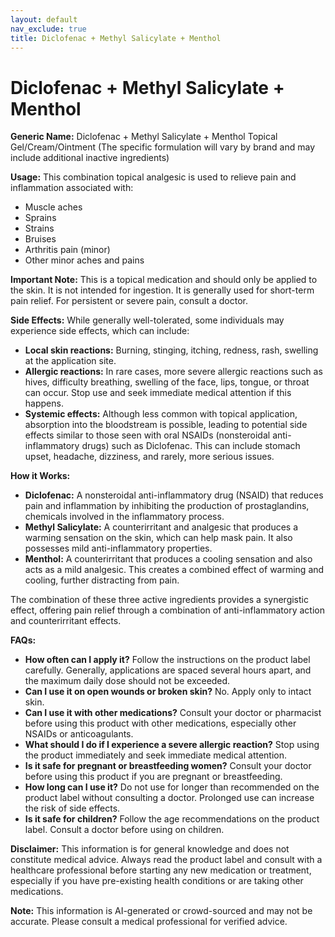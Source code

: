 ```yaml
---
layout: default
nav_exclude: true
title: Diclofenac + Methyl Salicylate + Menthol
---
```


# Diclofenac + Methyl Salicylate + Menthol

**Generic Name:** Diclofenac + Methyl Salicylate + Menthol Topical Gel/Cream/Ointment (The specific formulation will vary by brand and may include additional inactive ingredients)

**Usage:** This combination topical analgesic is used to relieve pain and inflammation associated with:

* Muscle aches
* Sprains
* Strains
* Bruises
* Arthritis pain (minor)
* Other minor aches and pains

**Important Note:** This is a topical medication and should only be applied to the skin. It is not intended for ingestion.  It is generally used for short-term pain relief.  For persistent or severe pain, consult a doctor.


**Side Effects:** While generally well-tolerated, some individuals may experience side effects, which can include:

* **Local skin reactions:**  Burning, stinging, itching, redness, rash, swelling at the application site.
* **Allergic reactions:**  In rare cases, more severe allergic reactions such as hives, difficulty breathing, swelling of the face, lips, tongue, or throat can occur.  Stop use and seek immediate medical attention if this happens.
* **Systemic effects:** Although less common with topical application, absorption into the bloodstream is possible, leading to potential side effects similar to those seen with oral NSAIDs (nonsteroidal anti-inflammatory drugs) such as Diclofenac. This can include stomach upset, headache, dizziness, and rarely, more serious issues.

**How it Works:**

* **Diclofenac:**  A nonsteroidal anti-inflammatory drug (NSAID) that reduces pain and inflammation by inhibiting the production of prostaglandins, chemicals involved in the inflammatory process.
* **Methyl Salicylate:** A counterirritant and analgesic that produces a warming sensation on the skin, which can help mask pain.  It also possesses mild anti-inflammatory properties.
* **Menthol:**  A counterirritant that produces a cooling sensation and also acts as a mild analgesic.  This creates a combined effect of warming and cooling, further distracting from pain.

The combination of these three active ingredients provides a synergistic effect, offering pain relief through a combination of anti-inflammatory action and counterirritant effects.


**FAQs:**

* **How often can I apply it?** Follow the instructions on the product label carefully. Generally, applications are spaced several hours apart, and the maximum daily dose should not be exceeded.
* **Can I use it on open wounds or broken skin?** No.  Apply only to intact skin.
* **Can I use it with other medications?**  Consult your doctor or pharmacist before using this product with other medications, especially other NSAIDs or anticoagulants.
* **What should I do if I experience a severe allergic reaction?** Stop using the product immediately and seek immediate medical attention.
* **Is it safe for pregnant or breastfeeding women?**  Consult your doctor before using this product if you are pregnant or breastfeeding.
* **How long can I use it?**  Do not use for longer than recommended on the product label without consulting a doctor.  Prolonged use can increase the risk of side effects.
* **Is it safe for children?**  Follow the age recommendations on the product label.  Consult a doctor before using on children.  


**Disclaimer:** This information is for general knowledge and does not constitute medical advice.  Always read the product label and consult with a healthcare professional before starting any new medication or treatment, especially if you have pre-existing health conditions or are taking other medications.


**Note:** This information is AI-generated or crowd-sourced and may not be accurate. Please consult a medical professional for verified advice.